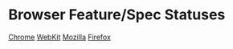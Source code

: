 # Browser Feature/Spec Statuses

[Chrome](https://chromestatus.com/features)
[WebKit](https://webkit.org/status/)
[Mozilla](https://mozilla.github.io/standards-positions/)
[Firefox](https://platform-status.mozilla.org/)

